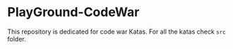 # PlayGround-CodeWar

This repository is dedicated for code war Katas.
For all the katas check `src` folder.
